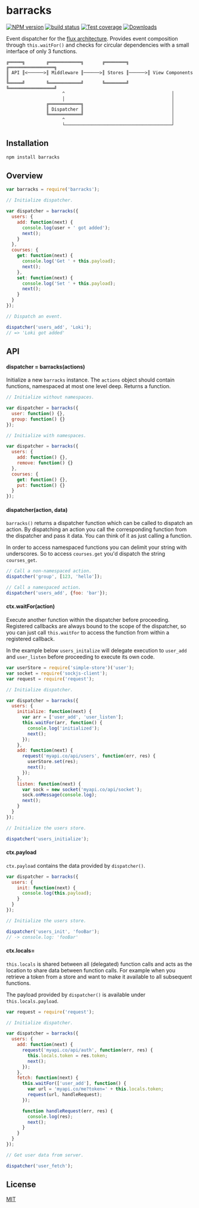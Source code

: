 # barracks
[![NPM version][npm-image]][npm-url]
[![build status][travis-image]][travis-url]
[![Test coverage][coveralls-image]][coveralls-url]
[![Downloads][downloads-image]][downloads-url]

Event dispatcher for the [flux architecture][flux]. Provides event composition
through `this.waitFor()` and checks for circular dependencies with a small
interface of only 3 functions.

```
╔═════╗        ╔════════════╗       ╔════════╗       ╔═════════════════╗
║ API ║<──────>║ Middleware ║──────>║ Stores ║──────>║ View Components ║
╚═════╝        ╚════════════╝       ╚════════╝       ╚═════════════════╝
                     ^                                        │
                     │                                        │
               ╔════════════╗                                 │
               ║ Dispatcher ║                                 │
               ╚════════════╝                                 │
                     ^                                        │
                     └────────────────────────────────────────┘
```

## Installation
```sh
npm install barracks
```

## Overview
````js
var barracks = require('barracks');

// Initialize dispatcher.

var dispatcher = barracks({
  users: {
    add: function(next) {
      console.log(user + ' got added');
      next();
    }
  },
  courses: {
    get: function(next) {
      console.log('Get ' + this.payload);
      next();
    },
    set: function(next) {
      console.log('Set ' + this.payload);
      next();
    }
  }
});

// Dispatch an event.

dispatcher('users_add', 'Loki');
// => 'Loki got added'
````

## API
#### dispatcher = barracks(actions)
Initialize a new `barracks` instance. The `actions` object should contain
functions, namespaced at most one level deep. Returns a function.
```js
// Initialize without namespaces.

var dispatcher = barracks({
  user: function() {},
  group: function() {}
});

// Initialize with namespaces.

var dispatcher = barracks({
  users: {
    add: function() {},
    remove: function() {}
  },
  courses: {
    get: function() {},
    put: function() {}
  }
});
```

#### dispatcher(action, data)
`barracks()` returns a dispatcher function which can be called to dispatch an
action. By dispatching an action you call the corresponding function from
the dispatcher and pass it data. You can think of it as just calling a
function.

In order to access namespaced functions you can delimit your string with
underscores. So to access `courses.get` you'd dispatch the string `courses_get`.
````js
// Call a non-namespaced action.
dispatcher('group', [123, 'hello']);

// Call a namespaced action.
dispatcher('users_add', {foo: 'bar'});
````

#### ctx.waitFor(action)
Execute another function within the dispatcher before proceeding. Registered
callbacks are always bound to the scope of the dispatcher, so you can just
call `this.waitFor` to access the function from within a registered callback.

In the example below `users_initalize` will delegate execution to `user_add` and
`user_listen` before proceeding to execute its own code.
```js
var userStore = require('simple-store')('user');
var socket = require('sockjs-client');
var request = require('request');

// Initialize dispatcher.

var dispatcher = barracks({
  users: {
    initialize: function(next) {
      var arr = ['user_add', 'user_listen'];
      this.waitFor(arr, function() {
        console.log('initialized');
        next();
      });
    },
    add: function(next) {
      request('myapi.co/api/users', function(err, res) {
        userStore.set(res);
        next();
      });
    },
    listen: function(next) {
      var sock = new socket('myapi.co/api/socket');
      sock.onMessage(console.log);
      next();
    }
  }
});

// Initialize the users store.

dispatcher('users_initialize');
```

#### ctx.payload
`ctx.payload` contains the data provided by `dispatcher()`.
```js
var dispatcher = barracks({
  users: {
    init: function(next) {
      console.log(this.payload);
    }
  }
});

// Initialize the users store.

dispatcher('users_init', 'fooBar');
// -> console.log: 'fooBar'
```

#### ctx.locals=
`this.locals` is shared between all (delegated) function calls and acts as the
location to share data between function calls. For example when you retrieve
a token from a store and want to make it available to all subsequent functions.

The payload provided by `dispatcher()` is available under `this.locals.payload`.
```js
var request = require('request');

// Initialize dispatcher.

var dispatcher = barracks({
  users: {
    add: function(next) {
      request('myapi.co/api/auth', function(err, res) {
        this.locals.token = res.token;
        next();
      });
    },
    fetch: function(next) {
      this.waitFor(['user_add'], function() {
        var url = 'myapi.co/me?token=' + this.locals.token;
        request(url, handleRequest);
      });

      function handleRequest(err, res) {
        console.log(res);
        next();
      }
    }
  }
});

// Get user data from server.

dispatcher('user_fetch');
```

## License
[MIT](https://tldrlegal.com/license/mit-license)

[npm-image]: https://img.shields.io/npm/v/barracks.svg?style=flat-square
[npm-url]: https://npmjs.org/package/barracks
[travis-image]: https://img.shields.io/travis/yoshuawuyts/barracks.svg?style=flat-square
[travis-url]: https://travis-ci.org/yoshuawuyts/barracks
[coveralls-image]: https://img.shields.io/coveralls/yoshuawuyts/barracks.svg?style=flat-square
[coveralls-url]: https://coveralls.io/r/yoshuawuyts/barracks?branch=master
[downloads-image]: http://img.shields.io/npm/dm/barracks.svg?style=flat-square
[downloads-url]: https://npmjs.org/package/barracks

[flux]: http://facebook.github.io/react/blog/2014/05/06/flux.html
[browserify]: https://github.com/substack/node-browserify
